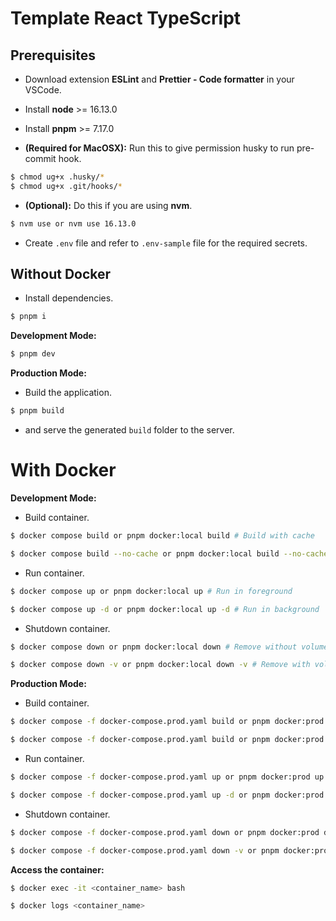 # Template React TypeScript

## Prerequisites

- Download extension **ESLint** and **Prettier - Code formatter** in your VSCode.
- Install **node** >= 16.13.0
- Install **pnpm** >= 7.17.0

- **(Required for MacOSX):** Run this to give permission husky to run pre-commit hook.

```bash
$ chmod ug+x .husky/*
$ chmod ug+x .git/hooks/*
```

- **(Optional):** Do this if you are using **nvm**.

```bash
$ nvm use or nvm use 16.13.0
```

- Create `.env` file and refer to `.env-sample` file for the required secrets.

## Without Docker

- Install dependencies.

```bash
$ pnpm i
```

**Development Mode:**

```bash
$ pnpm dev
```

**Production Mode:**

- Build the application.

```bash
$ pnpm build
```

- and serve the generated `build` folder to the server.

# With Docker

**Development Mode:**

- Build container.

```bash
$ docker compose build or pnpm docker:local build # Build with cache
```

```bash
$ docker compose build --no-cache or pnpm docker:local build --no-cache # Build with no cache
```

- Run container.

```bash
$ docker compose up or pnpm docker:local up # Run in foreground
```

```bash
$ docker compose up -d or pnpm docker:local up -d # Run in background
```

- Shutdown container.

```bash
$ docker compose down or pnpm docker:local down # Remove without volumes
```

```bash
$ docker compose down -v or pnpm docker:local down -v # Remove with volumes
```

**Production Mode:**

- Build container.

```bash
$ docker compose -f docker-compose.prod.yaml build or pnpm docker:prod build # Build with cache
```

```bash
$ docker compose -f docker-compose.prod.yaml build or pnpm docker:prod build # Build with no cache
```

- Run container.

```bash
$ docker compose -f docker-compose.prod.yaml up or pnpm docker:prod up # Run in foreground
```

```bash
$ docker compose -f docker-compose.prod.yaml up -d or pnpm docker:prod up -d # Run in background
```

- Shutdown container.

```bash
$ docker compose -f docker-compose.prod.yaml down or pnpm docker:prod down # Remove without volumes
```

```bash
$ docker compose -f docker-compose.prod.yaml down -v or pnpm docker:prod down -v # Remove with volumes
```

**Access the container:**

```bash
$ docker exec -it <container_name> bash
```

```bash
$ docker logs <container_name>
```
